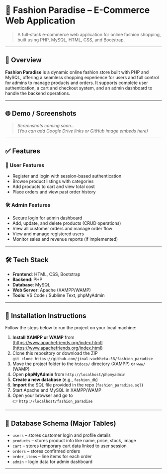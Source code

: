 # 👗 Fashion Paradise – E-Commerce Web Application

> A full-stack e-commerce web application for online fashion shopping, built using PHP, MySQL, HTML, CSS, and Bootstrap.

---

## 📌 Overview

**Fashion Paradise** is a dynamic online fashion store built with PHP and MySQL, offering a seamless shopping experience for users and full control for admins to manage products and orders. It supports complete user authentication, a cart and checkout system, and an admin dashboard to handle the backend operations.

---

## 🌐 Demo / Screenshots

> *Screenshots coming soon...*  
> *(You can add Google Drive links or GitHub image embeds here)*

---

## ✅ Features

### 👤 User Features
- Register and login with session-based authentication
- Browse product listings with categories
- Add products to cart and view total cost
- Place orders and view past order history

### 🛠️ Admin Features
- Secure login for admin dashboard
- Add, update, and delete products (CRUD operations)
- View all customer orders and manage order flow
- View and manage registered users
- Monitor sales and revenue reports (if implemented)

---

## 🛠️ Tech Stack

- **Frontend**: HTML, CSS, Bootstrap
- **Backend**: PHP
- **Database**: MySQL
- **Web Server**: Apache (XAMPP/WAMP)
- **Tools**: VS Code / Sublime Text, phpMyAdmin

---

## 🚀 Installation Instructions

Follow the steps below to run the project on your local machine:

1. **Install XAMPP or WAMP** from [https://www.apachefriends.org/index.html](https://www.apachefriends.org/index.html)
2. Clone this repository or download the ZIP  
   `git clone https://github.com/jinal-vachheta-58/fashion_paradise`
3. Move the project folder to the `htdocs/` directory (XAMPP) or `www/` (WAMP)
4. Open **phpMyAdmin** from `http://localhost/phpmyadmin`
5. **Create a new database** (e.g., `fashion_db`)
6. **Import** the SQL file provided in the repo (`fashion_paradise.sql`)
7. Start Apache and MySQL in XAMPP/WAMP
8. Open your browser and go to  
   👉 `http://localhost/fashion_paradise`

---

## 🧱 Database Schema (Major Tables)

- `users` – stores customer login and profile details  
- `products` – stores product info like name, price, stock, image  
- `cart` – stores temporary cart data linked to user session  
- `orders` – stores confirmed orders  
- `order_items` – line items for each order  
- `admin` – login data for admin dashboard  


---



